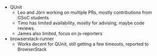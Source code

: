 * QUnit
  * Leo and Jörn working on multiple PRs, mostly contributions from GSoC students
  * Timo has limited availability, mostly for advising, maybe code reviews.
  * James also limited, focus on js-reporters
* browserstack-runner
  * Works decent for QUnit, still getting a few timeouts, reported to BrowserStack
